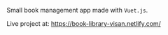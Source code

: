 Small book management app made with `Vuet.js`.

Live project at: https://book-library-visan.netlify.com/
